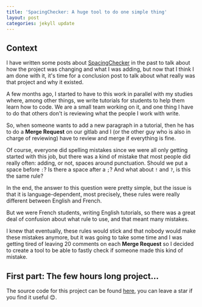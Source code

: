 ```yaml
---
title: 'SpacingChecker: A huge tool to do one simple thing'
layout: post
categories: jekyll update
---
```


Context
-------

I have written some posts about
[SpacingChecker](https://github.com/Smlep/SpacingChecker) in the past to talk
about how the project was changing and what I was adding, but now that I think
I am done with it, it's time for a conclusion post to talk about what really
was that project and why it existed.

A few months ago, I started to have to this work in parallel with my studies
where, among other things, we write tutorials for students to help them learn
how to code. We are a small team working on it, and one thing I have to do that
others don't is reviewing what the people I work with write.

So, when someone wants to add a new paragraph in a tutorial, then he has to do
a **Merge Request** on our gitlab and I (or the other guy who is also in charge
of reviewing) have to review and merge if everything is fine.

Of course, everyone did spelling mistakes since we were all only getting
started with this job, but there was a kind of mistake that most people did
really often: adding, or not, spaces around punctuation. Should we put a space
before `:`? Is there a space after a `;`? And what about `!` and `?`, is this
the same rule?

In the end, the answer to this question were pretty simple, but the issue is
that it is language-dependent, most precisely, these rules were really
different between English and French.

But we were French students, writing English tutorials, so there was a great
deal of confusion about what rule to use, and that meant many mistakes.

I knew that eventually, these rules would stick and that nobody would make
these mistakes anymore, but it was going to take some time and I was getting
tired of leaving 20 comments on each **Merge Request** so I decided to create a
tool to be able to fastly check if someone made this kind of mistake.

First part: The few hours long project...
-----------------------------------------










The source code for this project can be found
[here](https://github.com/Smlep/SpacingChecker), you can
leave a star if you find it useful :blush:.
